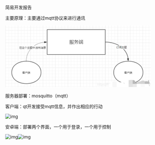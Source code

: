 简易开发报告

主要原理：主要通过mqtt协议来进行通讯

![image](https://github.com/xiaoliumang/MQTT-Qt-AndroidStudio-Esp8266/blob/main/img/wps1.jpg) 

服务器部署：mosquitto（mqtt）

客户端：qt开发接受mqtt信息，并作出相应的行动

![img](file:///img\wps2.jpg) 

安卓端：部署两个界面，一个用于登录，一个用于控制

![img](file:///img\wps3.jpg)![img](file:///img\wps4.jpg) 
